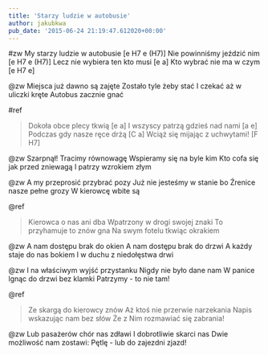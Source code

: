 ```yaml
---
title: 'Starzy ludzie w autobusie'
author: jakubkwa
pub_date: '2015-06-24 21:19:47.612020+00:00'
---
```


#zw
My starzy ludzie w autobusie [e H7 e (H7)]
Nie powinniśmy jeździć nim [e H7 e (H7)]
Lecz nie wybiera ten kto musi [e a]
Kto wybrać nie ma w czym [e H7 e]

@zw
Miejsca już dawno są zajęte
Zostało tyle żeby stać
I czekać aż w uliczki kręte
Autobus zacznie gnać

#ref
>Dokoła obce plecy tkwią [e a]
>I wszyscy patrzą gdzieś nad nami [a e]
>Podczas gdy nasze ręce drżą [C a]
>Wciąż się mijając z uchwytami! [F H7]

@zw
Szarpnął! Tracimy równowagę
Wspieramy się na byle kim
Kto cofa się jak przed zniewagą
I patrzy wzrokiem złym

@zw
A my przeprosić przybrać pozy
Już nie jesteśmy w stanie bo
Źrenice nasze pełne grozy
W kierowcę wbite są

@ref
>Kierowca o nas ani dba
>Wpatrzony w drogi swojej znaki
>To przyhamuje to znów gna
>Na swym fotelu tkwiąc okrakiem

@zw
A nam dostępu brak do okien
A nam dostępu brak do drzwi
A każdy staje do nas bokiem
I w duchu z niedołęstwa drwi

@zw
I na właściwym wyjść przystanku
Nigdy nie było dane nam
W panice lgnąc do drzwi bez klamki
Patrzymy - to nie tam!

@ref
>Ze skargą do kierowcy znów
>Aż ktoś nie przerwie narzekania
>Napis wskazując nam bez słów
>Że z Nim rozmawiać się zabrania!

@zw
Lub pasażerów chór nas zdławi
I dobrotliwie skarci nas
Dwie możliwość nam zostawi:
Pętlę - lub do zajezdni zjazd!